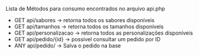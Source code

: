 <p>Lista de Métodos para consumo encontrados no arquivo api.php</p>
<ul>
    <li> GET  api/sabores -> retorna todos os sabores disponíveis </li>
    <li> GET  api/tamanhos -> retorna todos os tamanhos disponíveis </li>
    <li> GET  api/personalizacao -> retorna todos as personalizações disponíveis </li>
    <li> GET  api/pedido/{id} -> possível consultar um pedido por ID </li>
    <li> ANY  api/pedido/ -> Salva o pedido na base </li>
</ul>
<br>
<br>
